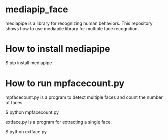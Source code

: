 # mediapip_face

mediapipe is a library for recognizing human behaviors. 
This repository shows how to use mediapile library for multiple face recognition.

# How to install mediapipe

$ pip install mediapipe

# How to run mpfacecount.py
mpfacecount.py is a program to detect multiple faces and count the number of faces.

$ python mpfacecount.py

extface.py is a program for extracting a single face.

$ python extface.py



